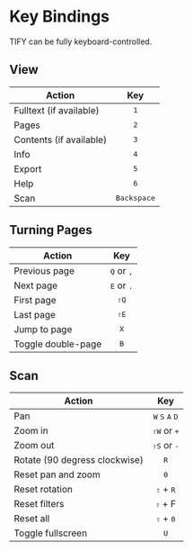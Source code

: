 # Key Bindings

TIFY can be fully keyboard-controlled.

## View

| Action | Key |
| --- | :---: |
| Fulltext (if available) | <kbd>1</kbd> |
| Pages | <kbd>2</kbd> |
| Contents (if available) | <kbd>3</kbd> |
| Info | <kbd>4</kbd> |
| Export | <kbd>5</kbd> |
| Help | <kbd>6</kbd> |
| Scan | <kbd>Backspace</kbd> |

## Turning Pages

| Action | Key |
| --- | :---: |
| Previous page | <kbd>Q</kbd> or <kbd>,</kbd> |
| Next page | <kbd>E</kbd> or <kbd>.</kbd> |
| First page | <kbd>&#8679;Q</kbd> |
| Last page | <kbd>&#8679;E</kbd> |
| Jump to page | <kbd>X</kbd> |
| Toggle double-page | <kbd>B</kbd> |

## Scan

| Action | Key |
| --- | :---: |
| Pan | <kbd>W</kbd> <kbd>S</kbd> <kbd>A</kbd> <kbd>D</kbd> |
| Zoom in | <kbd>&#8679;W</kbd> or <kbd>+</kbd> |
| Zoom out | <kbd>&#8679;S</kbd> or <kbd>-</kbd> |
| Rotate (90 degress clockwise) | <kbd>R</kbd> |
| Reset pan and zoom | <kbd>0</kbd> |
| Reset rotation | <kbd>&#8679;</kbd> + <kbd>R</kbd> |
| Reset filters | <kbd>&#8679;</kbd> + </kbd>F</kbd> |
| Reset all | <kbd>&#8679;</kbd> + <kbd>0</kbd> |
| Toggle fullscreen | <kbd>U</kbd> |
